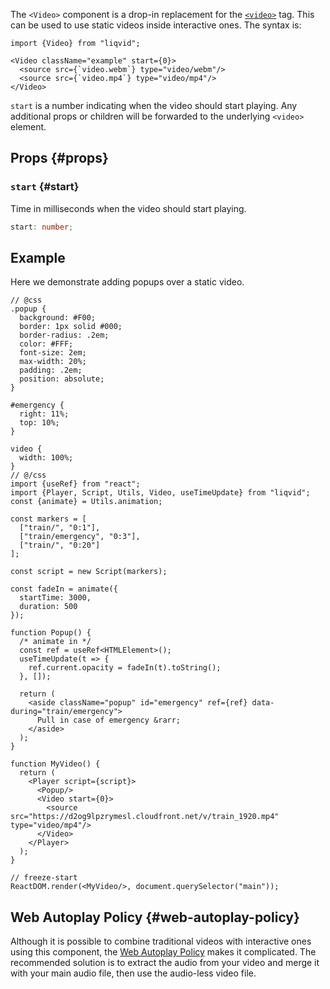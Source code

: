 The `<Video>` component is a drop-in replacement for the [`<video>`](https://developer.mozilla.org/en-US/docs/Web/HTML/Element/video) tag. This can be used to use static videos inside interactive ones. The syntax is:

```tsx
import {Video} from "liqvid";

<Video className="example" start={0}>
  <source src={`video.webm`} type="video/webm"/>
  <source src={`video.mp4`} type="video/mp4"/>
</Video>
```

`start` is a number indicating when the video should start playing. Any additional props or children will be forwarded to the underlying `<video>` element.

## Props {#props}

### `start` {#start}

Time in milliseconds when the video should start playing.

```ts
start: number;
```

## Example

Here we demonstrate adding popups over a static video.

```tsx liqvid
// @css
.popup {
  background: #F00;
  border: 1px solid #000;
  border-radius: .2em;
  color: #FFF;
  font-size: 2em;
  max-width: 20%;
  padding: .2em;
  position: absolute;
}

#emergency {
  right: 11%;
  top: 10%;
}

video {
  width: 100%;
}
// @/css
import {useRef} from "react";
import {Player, Script, Utils, Video, useTimeUpdate} from "liqvid";
const {animate} = Utils.animation;

const markers = [
  ["train/", "0:1"],
  ["train/emergency", "0:3"],
  ["train/", "0:20"]
];

const script = new Script(markers);

const fadeIn = animate({
  startTime: 3000,
  duration: 500
});

function Popup() {
  /* animate in */
  const ref = useRef<HTMLElement>();
  useTimeUpdate(t => {
    ref.current.opacity = fadeIn(t).toString();
  }, []);

  return (
    <aside className="popup" id="emergency" ref={ref} data-during="train/emergency">
      Pull in case of emergency &rarr;
    </aside>
  );
}

function MyVideo() {
  return (
    <Player script={script}>
      <Popup/>
      <Video start={0}>
        <source src="https://d2og9lpzrymesl.cloudfront.net/v/train_1920.mp4" type="video/mp4"/>
      </Video>
    </Player>
  );
}

// freeze-start
ReactDOM.render(<MyVideo/>, document.querySelector("main"));
```

## Web Autoplay Policy {#web-autoplay-policy}

Although it is possible to combine traditional videos with interactive ones using this component, the <a href="https://developer.mozilla.org/en-US/docs/Web/Media/Autoplay_guide#The_play()_method">Web Autoplay Policy</a> makes it complicated. The recommended solution is to extract the audio from your video and merge it with your main audio file, then use the audio-less video file.